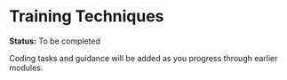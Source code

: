 # Training Techniques

**Status:** To be completed

Coding tasks and guidance will be added as you progress through earlier modules.
